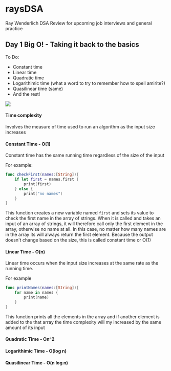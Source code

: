 # raysDSA
 Ray Wenderlich DSA Review for upcoming job interviews and general practice

## Day 1 Big O! - Taking it back to the basics 
To Do: 
- Constant time 
- Linear time
- Quadratic time 
- Logarithimic time (what a word to try to remember how to spell amirite?)
- Quasilinear time (same)
- And the rest!

![](https://media.giphy.com/media/3orieMlrdm4bxzP3jy/giphy.gif)

#### Time complexity
Involves the measure of time used to run an algorithm as the input size increases

#### Constant Time - O(1)
Constant time has the same running time regardless of the size of the input

For example:

```swift
func checkFirst(names:[String]){
    if let first = names.first {
        print(first)
    } else {
        print("no names")
    }
}
```
This function creates a new variable named ``` first ``` and sets its value to check the first name in the array of strings. When it is called and takes an input of an array of strings, it will therefore call only the first element in the array, otherwise no name at all. In this case, no matter how many names are in the array its will always return the first element. Because the output doesn't change based on the size, this is called constant time or O(1)

#### Linear Time - O(n)
Linear time occurs when the input size increases at the same rate as the running time.

For example

```swift 
func printNames(names:[String]){
    for name in names {
        print(name)
    }
}
```
This function prints all the elements in the array and if another element is added to the that array the time complexity will my increased by the same amount of its input


#### Quadratic Time - On^2



#### Logarithimic Time - O(log n)

#### Quasilinear Time - O(n log n)


